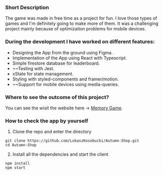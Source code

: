 ### Short Description

The game was made in free time as a project for fun. I love those types of games and I'm definitely going to make more of them. It was a challenging project mainly because of optimizaiton problems for mobile devices. 

<some screenshots of the webpage to be added here> 

### During the development I have worked on different features:

* Designing the App from the ground using Figma.
* Implementation of the App using React with Typescript.
* Simple firestore database for leaderboard.
* ~~Testing with Jest.
* xState for state management.
* Styling with styled-components and framer/motion.
* ~~Support for mobile devices using media-queries.

### Where to see the outcome of this project? 

You can see the wisit the website here -> [Memory Game](https://www.memory-game.lukaszkosobucki.pl/).

### How to check the app by yourself

1. Clone the repo and enter the directory
```
git clone https://github.com/LukaszKosobucki/Autumn-Shop.git
cd Autumn-Shop 
```
2. Install all the dependencies and start the client
```
npm install
npm start
```
